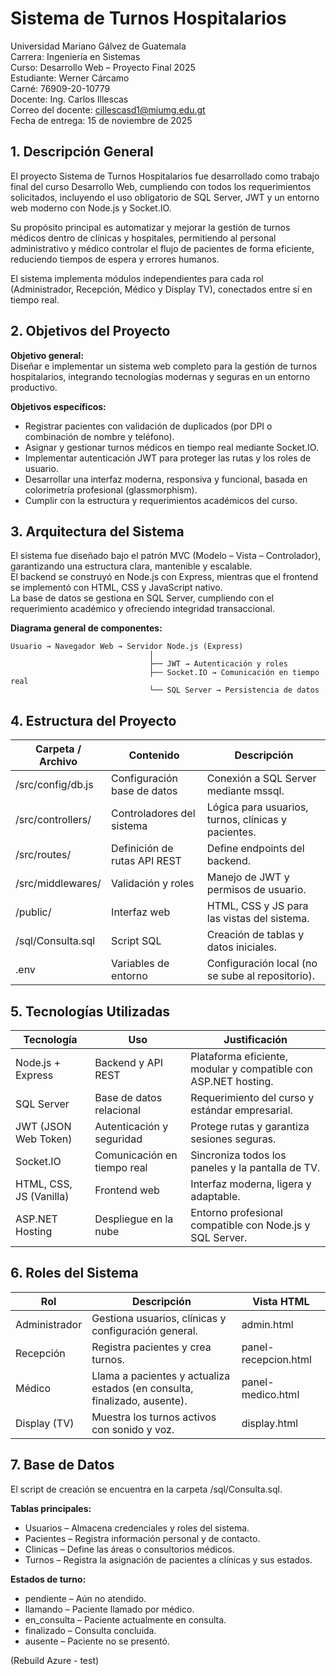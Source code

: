 
# Sistema de Turnos Hospitalarios  
Universidad Mariano Gálvez de Guatemala  
Carrera: Ingeniería en Sistemas  
Curso: Desarrollo Web – Proyecto Final 2025  
Estudiante: Werner Cárcamo  
Carné: 76909-20-10779  
Docente: Ing. Carlos Illescas  
Correo del docente: cillescasd1@miumg.edu.gt  
Fecha de entrega: 15 de noviembre de 2025  

## 1. Descripción General
El proyecto Sistema de Turnos Hospitalarios fue desarrollado como trabajo final del curso Desarrollo Web, cumpliendo con todos los requerimientos solicitados, incluyendo el uso obligatorio de SQL Server, JWT y un entorno web moderno con Node.js y Socket.IO.  

Su propósito principal es automatizar y mejorar la gestión de turnos médicos dentro de clínicas y hospitales, permitiendo al personal administrativo y médico controlar el flujo de pacientes de forma eficiente, reduciendo tiempos de espera y errores humanos.

El sistema implementa módulos independientes para cada rol (Administrador, Recepción, Médico y Display TV), conectados entre sí en tiempo real.

## 2. Objetivos del Proyecto
**Objetivo general:**  
Diseñar e implementar un sistema web completo para la gestión de turnos hospitalarios, integrando tecnologías modernas y seguras en un entorno productivo.

**Objetivos específicos:**
- Registrar pacientes con validación de duplicados (por DPI o combinación de nombre y teléfono).  
- Asignar y gestionar turnos médicos en tiempo real mediante Socket.IO.  
- Implementar autenticación JWT para proteger las rutas y los roles de usuario.  
- Desarrollar una interfaz moderna, responsiva y funcional, basada en colorimetría profesional (glassmorphism).  
- Cumplir con la estructura y requerimientos académicos del curso.  

## 3. Arquitectura del Sistema
El sistema fue diseñado bajo el patrón MVC (Modelo – Vista – Controlador), garantizando una estructura clara, mantenible y escalable.  
El backend se construyó en Node.js con Express, mientras que el frontend se implementó con HTML, CSS y JavaScript nativo.  
La base de datos se gestiona en SQL Server, cumpliendo con el requerimiento académico y ofreciendo integridad transaccional.

**Diagrama general de componentes:**
```
Usuario → Navegador Web → Servidor Node.js (Express)
                               │
                               ├── JWT → Autenticación y roles
                               ├── Socket.IO → Comunicación en tiempo real
                               └── SQL Server → Persistencia de datos
```

## 4. Estructura del Proyecto
| Carpeta / Archivo | Contenido | Descripción |
|--------------------|------------|-------------|
| /src/config/db.js | Configuración base de datos | Conexión a SQL Server mediante mssql. |
| /src/controllers/ | Controladores del sistema | Lógica para usuarios, turnos, clínicas y pacientes. |
| /src/routes/ | Definición de rutas API REST | Define endpoints del backend. |
| /src/middlewares/ | Validación y roles | Manejo de JWT y permisos de usuario. |
| /public/ | Interfaz web | HTML, CSS y JS para las vistas del sistema. |
| /sql/Consulta.sql | Script SQL | Creación de tablas y datos iniciales. |
| .env | Variables de entorno | Configuración local (no se sube al repositorio). |

## 5. Tecnologías Utilizadas
| Tecnología | Uso | Justificación |
|-------------|-----|----------------|
| Node.js + Express | Backend y API REST | Plataforma eficiente, modular y compatible con ASP.NET hosting. |
| SQL Server | Base de datos relacional | Requerimiento del curso y estándar empresarial. |
| JWT (JSON Web Token) | Autenticación y seguridad | Protege rutas y garantiza sesiones seguras. |
| Socket.IO | Comunicación en tiempo real | Sincroniza todos los paneles y la pantalla de TV. |
| HTML, CSS, JS (Vanilla) | Frontend web | Interfaz moderna, ligera y adaptable. |
| ASP.NET Hosting | Despliegue en la nube | Entorno profesional compatible con Node.js y SQL Server. |

## 6. Roles del Sistema
| Rol | Descripción | Vista HTML |
|------|--------------|------------|
| Administrador | Gestiona usuarios, clínicas y configuración general. | admin.html |
| Recepción | Registra pacientes y crea turnos. | panel-recepcion.html |
| Médico | Llama a pacientes y actualiza estados (en consulta, finalizado, ausente). | panel-medico.html |
| Display (TV) | Muestra los turnos activos con sonido y voz. | display.html |

## 7. Base de Datos
El script de creación se encuentra en la carpeta /sql/Consulta.sql.

**Tablas principales:**
- Usuarios – Almacena credenciales y roles del sistema.  
- Pacientes – Registra información personal y de contacto.  
- Clinicas – Define las áreas o consultorios médicos.  
- Turnos – Registra la asignación de pacientes a clínicas y sus estados.  

**Estados de turno:**  
- pendiente – Aún no atendido.  
- llamando – Paciente llamado por médico.  
- en_consulta – Paciente actualmente en consulta.  
- finalizado – Consulta concluida.  
- ausente – Paciente no se presentó.  

(Rebuild Azure - test)
